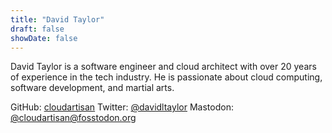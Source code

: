 ```yaml
---
title: "David Taylor"
draft: false
showDate: false
---
```


David Taylor is a software engineer and cloud architect with over 20 years of experience in the tech industry. He is passionate about cloud computing, software development, and martial arts.

GitHub: [cloudartisan](https://github.com/cloudartisan)
Twitter: [@davidltaylor](https://twitter.com/davidltaylor)
Mastodon: [@cloudartisan@fosstodon.org](https://fosstodon.org/@cloudartisan)